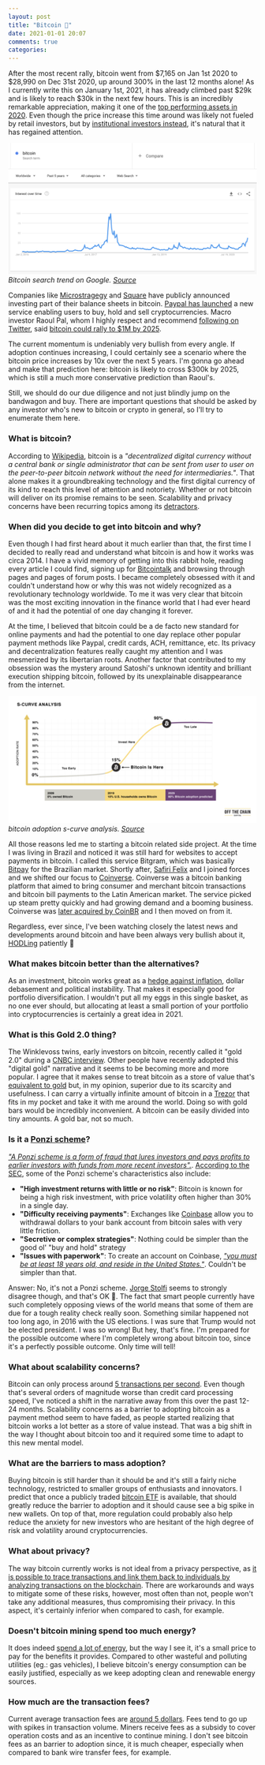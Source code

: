 ```yaml
---
layout: post
title: "Bitcoin 💸"
date: 2021-01-01 20:07
comments: true
categories:
---
```


After the most recent rally, bitcoin went from $7,165 on Jan 1st 2020 to $28,990 on Dec 31st 2020,
up around 300% in the last 12 months alone! As I currently write this on January 1st, 2021, it has
already climbed past $29k and is likely to reach $30k in the next few hours. This is an incredibly
remarkable appreciation, making it one of the [top performing assets in 2020](https://twitter.com/charliebilello/status/1344764784839962629).
Even though the price increase this time around was likely not fueled by retail investors, but by [institutional
investors instead](https://www.forbes.com/sites/ronshevlin/2020/07/27/the-coronavirus-cryptocurrency-craze-whos-behind-the-bitcoin-buying-binge/?sh=22870fde2abf), it's natural that it has regained attention.

![bitcoin search trend on Google](/images/2021/01/bitcoin-search-trend.png)
_Bitcoin search trend on Google. [Source](https://trends.google.com/trends/explore?date=today%205-y&q=bitcoin)_

Companies like [Microstragegy](https://www.microstrategy.com/en/company/company-videos/microstrategy-announces-over-1b-in-total-bitcoin-purchases-in-2020) and
[Square](https://squareup.com/us/en/press/2020-bitcoin-investment) have publicly announced investing
part of their balance sheets in bitcoin. [Paypal has launched](https://newsroom.paypal-corp.com/2020-10-21-PayPal-Launches-New-Service-Enabling-Users-to-Buy-Hold-and-Sell-Cryptocurrency) a new
service enabling users to buy, hold and sell cryptocurrencies. Macro investor Raoul Pal, whom I
highly respect and recommend [following on Twitter](https://twitter.com/raoulgmi), said
[bitcoin could rally to $1M by 2025](https://cointelegraph.com/news/boomers-are-fcked-new-macro-report-forecasts-1m-bitcoin-by-2025).

The current momentum is undeniably very bullish from every angle. If adoption continues increasing,
I could certainly see a scenario where the bitcoin price increases by 10x over the next 5 years. I'm
gonna go ahead and make that prediction here: bitcoin is likely to cross $300k by 2025, which is still
a much more conservative prediction than Raoul's.

Still, we should do our due diligence and not just blindly jump on the bandwagon and buy. There are
important questions that should be asked by any investor who's new to bitcoin or crypto in general,
so I'll try to enumerate them here.

### What is bitcoin?

According to [Wikipedia](https://en.wikipedia.org/wiki/bitcoin), bitcoin is a _"decentralized digital
currency without a central bank or single administrator that can be sent from user to user on the
peer-to-peer bitcoin network without the need for intermediaries."_. That alone makes it a groundbreaking
technology and the first digital currency of its kind to reach this level of attention and notoriety.
Whether or not bitcoin will deliver on its promise remains to be seen. Scalability and privacy concerns
have been recurring topics among its [detractors](https://www.metzdowd.com/pipermail/cryptography/2020-December/036510.html).

### When did you decide to get into bitcoin and why?

Even though I had first heard about it much earlier than that, the first time I decided to really read and
understand what bitcoin is and how it works was circa 2014. I have a vivid memory of getting into
this rabbit hole, reading every article I could find, signing up for [Bitcointalk](bitcointalk.org) and browsing
through pages and pages of forum posts. I became completely obsessed with it and couldn't understand
how or why this was not widely recognized as a revolutionary technology worldwide. To me it was very
clear that bitcoin was the most exciting innovation in the finance world that I had ever heard of
and it had the potential of one day changing it forever.

At the time, I believed that bitcoin could be a de facto new standard for online payments and had
the potential to one day replace other popular payment methods like Paypal, credit cards, ACH, remittance, etc.
Its privacy and decentralization features really caught my attention and I was mesmerized by its
libertarian roots. Another factor that contributed to my obsession was the mystery around Satoshi's
unknown identity and brilliant execution shipping bitcoin, followed by its unexplainable disappearance
from the internet.

![bitcoin adoption s-curve](/images/2021/01/bitcoin-adoption-s-curve.png)
_bitcoin adoption s-curve analysis. [Source](https://cointelegraph.com/news/bitcoin-adoption-could-reach-90-by-2030-investment-firm-founder-claims)_

All those reasons led me to starting a bitcoin related side project. At the time I was living in Brazil
and noticed it was still hard for websites to accept payments in bitcoin. I called this service Bitgram,
which was basically [Bitpay](bitpay.com) for the Brazilian market. Shortly after, [Safiri Felix](https://www.linkedin.com/in/safirifelix/)
and I joined forces and we shifted our focus to [Coinverse](https://www.coindesk.com/coinverse-consumer-solution-bitcoin-brazil).
Coinverse was a bitcoin banking platform that aimed to bring consumer and merchant bitcoin transactions
and bitcoin bill payments to the Latin American market. The service picked up steam pretty quickly
and had growing demand and a booming business. Coinverse was [later acquired by CoinBR](https://www.coindesk.com/latin-america-coinbr-acquires-coinverse)
and I then moved on from it.

Regardless, ever since, I've been watching closely the latest news and developments around bitcoin
and have been always very bullish about it, [HODLing](https://www.investopedia.com/terms/h/hodl.asp)
patiently 🙂

### What makes bitcoin better than the alternatives?

As an investment, bitcoin works great as a [hedge against inflation](https://www.coindesk.com/bitcoin-hedge-inflation-crazy),
dollar debasement and political instability. That makes it especially good for portfolio diversification.
I wouldn't put all my eggs in this single basket, as no one ever should, but allocating at least a small portion
of your portfolio into cryptocurrencies is certainly a great idea in 2021.

### What is this Gold 2.0 thing?

The Winklevoss twins, early investors on bitcoin, recently called it "gold 2.0" during a
[CNBC interview](https://coinmarketcap.com/headlines/news/bitcoin-is-gold-2-0-will-dethrone-gold-within-decade-geminis-cameron-winklevoss/).
Other people have recently adopted this "digital gold" narrative and it seems to be becoming more and more popular.
I agree that it makes sense to treat bitcoin as a store of value that's [equivalent to gold](https://www.investopedia.com/news/should-you-buy-gold-or-bitcoin/)
but, in my opinion, superior due to its scarcity and usefulness. I can carry a virtually infinite
amount of bitcoin in a [Trezor](https://trezor.io/) that fits in my pocket and take it with me around
the world. Doing so with gold bars would be incredibly inconvenient. A bitcoin can be easily divided
into tiny amounts. A gold bar, not so much.

### Is it a [Ponzi scheme](https://www.investopedia.com/terms/p/ponzischeme.asp)?

[_"A Ponzi scheme is a form of fraud that lures investors and pays profits to earlier investors with
funds from more recent investors"._](https://en.wikipedia.org/wiki/Ponzi_scheme).
[According to the SEC](https://www.investor.gov/introduction-investing/investing-basics/glossary/ponzi-schemes#RedFlags),
some of the Ponzi scheme's characteristics also include:

- **"High investment returns with little or no risk"**: Bitcoin is known for being a high risk investment,
  with price volatility often higher than 30% in a single day.
- **"Difficulty receiving payments"**: Exchanges like [Coinbase](https://coinbase.com) allow you to
  withdrawal dollars to your bank account from bitcoin sales with very little friction.
- **"Secretive or complex strategies"**: Nothing could be simpler than the good ol' "buy and hold" strategy
- **"Issues with paperwork"**: To create an account on Coinbase, [_"you must be at least
  18 years old, and reside in the United States."_](https://www.coinbase.com/legal/user_agreement). Couldn't
  be simpler than that.

Answer: No, it's not a Ponzi scheme. [Jorge Stolfi](https://www.ic.unicamp.br/~stolfi/bitcoin/2020-12-31-bitcoin-ponzi.html) seems to strongly disagree though, and that's OK 🙂. The fact that smart people currently have such
completely opposing views of the world means that some of them are due for a tough reality check really soon.
Something similar happened not too long ago, in 2016 with the US elections. I was sure that Trump would
not be elected president. I was so wrong! But hey, that's fine. I'm prepared for the possible outcome
where I'm completely wrong about bitcoin too, since it's a perfectly possible outcome. Only time will tell!

### What about scalability concerns?

Bitcoin can only process around [5 transactions per second](https://towardsdatascience.com/the-blockchain-scalability-problem-the-race-for-visa-like-transaction-speed-5cce48f9d44). Even though
that's several orders of magnitude worse than credit card processing speed, I've noticed a shift in
the narrative away from this over the past 12-24 months. Scalability concerns as a barrier to adopting
bitcoin as a payment method seem to have faded, as people started realizing that bitcoin works a lot
better as a store of value instead. That was a big shift in the way I thought about bitcoin too and
it required some time to adapt to this new mental model.

### What are the barriers to mass adoption?

Buying bitcoin is still harder than it should be and it's still a fairly niche technology, restricted
to smaller groups of enthusiasts and innovators. I predict that once a publicly traded [bitcoin ETF](https://www.bloomberg.com/news/articles/2020-12-31/wall-street-revives-dream-of-a-bitcoin-etf-with-new-sec-filing) is available, that should greatly
reduce the barrier to adoption and it should cause see a big spike in new wallets. On top of that,
more regulation could probably also help reduce the anxiety for new investors who are hesitant of the
high degree of risk and volatility around cryptocurrencies.

### What about privacy?

The way bitcoin currently works is not ideal from a privacy perspective, as [it is possible
to trace transactions and link them back to individuals by analyzing transactions on the blockchain](https://medium.com/human-rights-foundation-hrf/privacy-and-cryptocurrency-part-i-how-private-is-bitcoin-e3a4071f8fff).
There are workarounds and ways to mitigate some of these risks, however, most often than not, people
won't take any additional measures, thus compromising their privacy. In this aspect, it's certainly
inferior when compared to cash, for example.

### Doesn't bitcoin mining spend too much energy?

It does indeed [spend a lot of energy](https://www.bbc.com/news/technology-48853230#:~:text=Currently%2C%20the%20tool%20estimates%20that,same%20power%20consumption%20as%20Switzerland.), but the way I see it, it's a small price to pay for the benefits
it provides. Compared to other wasteful and polluting utilities (eg.: gas vehicles), I believe bitcoin's
energy consumption can be easily justified, especially as we keep adopting clean and renewable energy
sources.

### How much are the transaction fees?

Current average transaction fees are [around 5 dollars](https://ycharts.com/indicators/bitcoin_average_transaction_fee#:~:text=Bitcoin%20Average%20Transaction%20Fee%20is,K%25%20from%20one%20year%20ago.). Fees tend to go up with spikes in transaction volume. Miners receive
fees as a subsidy to cover operation costs and as an incentive to continue mining. I
don't see bitcoin fees as an barrier to adoption since, it is much cheaper, especially when compared
to bank wire transfer fees, for example.
